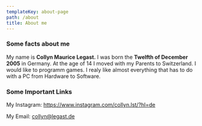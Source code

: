 ```yaml
---
templateKey: about-page
path: /about
title: About me
---
```

### Some facts about me

My name is **Collyn Maurice Legast.** I was born the **Twelfth of December 2005** in Germany. At the age of 14 I moved with my Parents to Switzerland. I would like to programm games. I realy like almost everything that has to do with a PC from Hardware to Software.



### Some Important Links

My Instagram: <https://www.instagram.com/collyn.lst/?hl=de>

My Email: collyn@legast.de